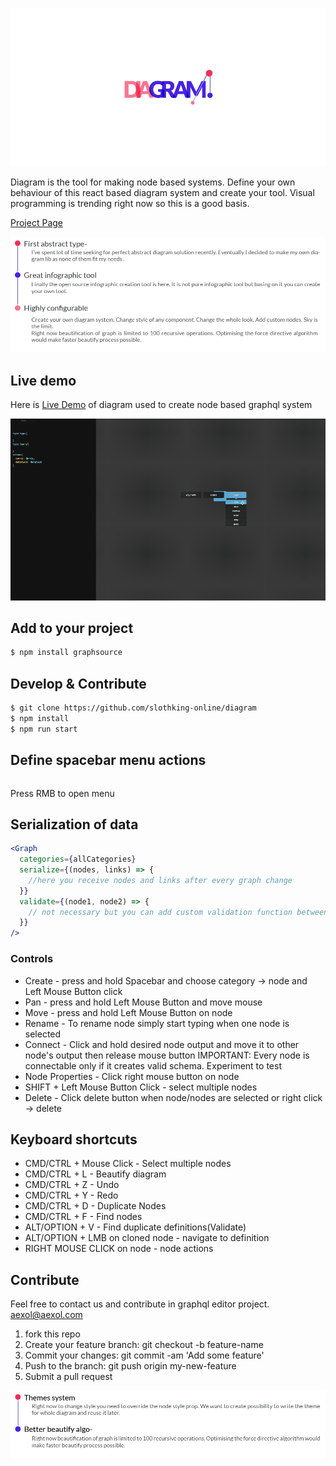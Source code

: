 ![](assets/logo-100.jpg)

Diagram is the tool for making node based systems. Define your own behaviour of this react based diagram system and create your tool. Visual programming is trending right now so this is a good basis.

[Project Page](https://diagram.graphqleditor.com)

![](assets/features-100.jpg)

## Live demo

Here is [Live Demo](https://app.graphqleditor.com) of diagram used to create node based graphql system

![](assets/gif.gif)

## Add to your project

```sh
$ npm install graphsource
```

## Develop & Contribute

```sh
$ git clone https://github.com/slothking-online/diagram
$ npm install
$ npm run start
```

## Define spacebar menu actions

```tsx
```

Press RMB to open menu

## Serialization of data

```jsx
<Graph
  categories={allCategories}
  serialize={(nodes, links) => {
    //here you receive nodes and links after every graph change
  }}
  validate={(node1, node2) => {
    // not necessary but you can add custom validation function between every node
  }}
/>
```

### Controls

* Create - press and hold Spacebar and choose category -> node and Left Mouse Button click
* Pan - press and hold Left Mouse Button and move mouse
* Move - press and hold Left Mouse Button on node
* Rename - To rename node simply start typing when one node is selected
* Connect - Click and hold desired node output and move it to other node's output then release mouse button
  IMPORTANT: Every node is connectable only if it creates valid schema. Experiment to test
* Node Properties - Click right mouse button on node
* SHIFT + Left Mouse Button Click - select multiple nodes
* Delete - Click delete button when node/nodes are selected or right click -> delete

## Keyboard shortcuts

* CMD/CTRL + Mouse Click - Select multiple nodes
* CMD/CTRL + L - Beautify diagram
* CMD/CTRL + Z - Undo
* CMD/CTRL + Y - Redo
* CMD/CTRL + D - Duplicate Nodes
* CMD/CTRL + F - Find nodes
* ALT/OPTION + V - Find duplicate definitions(Validate)
* ALT/OPTION + LMB on cloned node - navigate to definition
* RIGHT MOUSE CLICK on node - node actions

## Contribute

Feel free to contact us and contribute in graphql editor project. aexol@aexol.com

1.  fork this repo
2.  Create your feature branch: git checkout -b feature-name
3.  Commit your changes: git commit -am 'Add some feature'
4.  Push to the branch: git push origin my-new-feature
5.  Submit a pull request

![](assets/roadmap-100.jpg)
